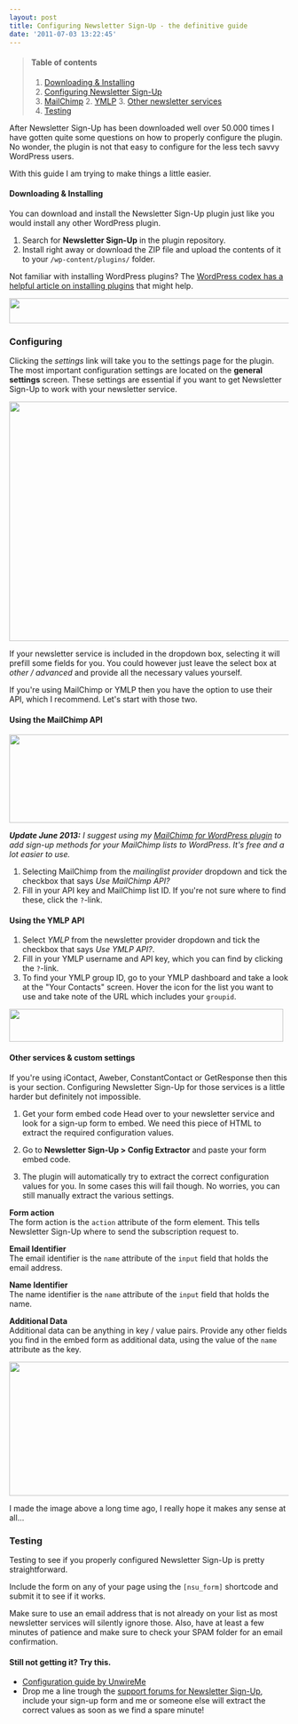 ```yaml
---
layout: post
title: Configuring Newsletter Sign-Up - the definitive guide
date: '2011-07-03 13:22:45'
---
```


<span id="top"></span>

> #### Table of contents
> 1. [Downloading & Installing](#downloadinginstalling)
> 2. [Configuring Newsletter Sign-Up](#configuring)
> 	1. [MailChimp](#usingthemailchimpapi])
>     2. [YMLP](#usingtheymlpapi)
>     3. [Other newsletter services](#otherservicescustomsettings)
> 3. [Testing](#testing)

After Newsletter Sign-Up has been downloaded well over 50.000 times I have gotten quite some questions on how to properly configure the plugin. No wonder, the plugin is not that easy to configure for the less tech savvy WordPress users.

With this guide I am trying to make things a little easier.

#### Downloading & Installing

You can download and install the Newsletter Sign-Up plugin just like you would install any other WordPress plugin.

1. Search for **Newsletter Sign-Up** in the plugin repository.
1. Install right away or download the ZIP file and upload the contents of it to your `/wp-content/plugins/` folder.

Not familiar with installing WordPress plugins? The [WordPress codex has a helpful article on installing plugins](http://codex.wordpress.org/Managing_Plugins#Installing_Plugins) that might help.

<img src="https://res.cloudinary.com/dannyvankooten/image/upload/v1408704655/newsletter-sign-up-activated-plugin_qzt5ib.jpg" alt="" title="newsletter-sign-up-activated-plugin" width="726" height="45" class="aligncenter size-full wp-image-581" />

### Configuring
Clicking the _settings_ link will take you to the settings page for the plugin. The most important configuration settings are located on the **general settings** screen. These settings are essential if you want to get Newsletter Sign-Up to work with your newsletter service.

<img src="https://res.cloudinary.com/dannyvankooten/image/upload/v1408704654/newsletter-sign-up-configuration-screen_wcpduu.jpg" alt="" title="newsletter-sign-up-configuration-screen" width="758" height="431" class="aligncenter size-full wp-image-583" />

If your newsletter service is included in the dropdown box, selecting it will prefill some fields for you. You could however just leave the select box at _other / advanced_ and provide all the necessary values yourself.

If you're using MailChimp or YMLP then you have the option to use their API, which I recommend. Let's start with those two.

#### Using the MailChimp API

<img src="https://res.cloudinary.com/dannyvankooten/image/upload/v1408704653/newsletter-sign-up-mailchimp-api_jqmolx.jpg" alt="" title="newsletter-sign-up-mailchimp-api" width="597" height="159" class="aligncenter size-full wp-image-585" />

_**Update June 2013:** I suggest using my [MailChimp for WordPress plugin](https://mc4wp.com/) to add sign-up methods for your MailChimp lists to WordPress. It's free and a lot easier to use._

1. Selecting MailChimp from the _mailinglist provider_ dropdown and tick the checkbox that says _Use MailChimp API?_
2. Fill in your API key and MailChimp list ID. If you're not sure where to find these, click the `?`-link.

#### Using the YMLP API

1. Select _YMLP_ from the newsletter provider dropdown and tick the checkbox that says _Use YMLP API?_.
2. Fill in your YMLP username and API key, which you can find by clicking the `?`-link.
3. To find your YMLP group ID, go to your YMLP dashboard and take a look at the "Your Contacts" screen. Hover the icon for the list you want to use and take note of the URL which includes your `groupid`.

<img src="https://res.cloudinary.com/dannyvankooten/image/upload/v1408704652/newsletter-sign-up-ymlp-group-id_hcbzmb.jpg" alt="" title="newsletter-sign-up-ymlp-group-id" width="494" height="59" class="aligncenter size-full wp-image-587" />

#### Other services & custom settings

If you're using iContact, Aweber, ConstantContact or GetResponse then this is your section. Configuring Newsletter Sign-Up for those services is a little harder but definitely not impossible.

1. Get your form embed code
Head over to your newsletter service and look for a sign-up form to embed. We need this piece of HTML to extract the required configuration values.

2. Go to **Newsletter Sign-Up > Config Extractor** and paste your form embed code.

3. The plugin will automatically try to extract the correct configuration values for you. In some cases this will fail though. No worries, you can still manually extract the various settings.

**Form action**<br />
The form action is the `action` attribute of the form element. This tells Newsletter Sign-Up where to send the subscription request to.

**Email Identifier**<br />
The email identifier is the `name` attribute of the `input` field that holds the email address. 

**Name Identifier**<br />
The name identifier is the `name` attribute of the `input` field that holds the name.

**Additional Data**<br />
Additional data can be anything in key / value pairs. Provide any other fields you find in the embed form as additional data, using the value of the `name` attribute as the key.

<img src="https://res.cloudinary.com/dannyvankooten/image/upload/v1408704650/newsletter-sign-up-extract-values_omdpry.jpg" alt="" title="newsletter-sign-up-extract-values" width="758" height="241" class="aligncenter size-full wp-image-591" />

I made the image above a long time ago, I really hope it makes any sense at all...

### Testing
Testing to see if you properly configured Newsletter Sign-Up is pretty straightforward.

Include the form on any of your page using the `[nsu_form]` shortcode and submit it to see if it works.

Make sure to use an email address that is not already on your list as most newsletter services will silently ignore those. Also, have at least a few minutes of patience and make sure to check your SPAM folder for an email confirmation.

#### Still not getting it? Try this.
<ul>
	<li><a href="http://unwireme.com/boost-your-e-mail-newsletter-sign-up-conversion-rate-with-this-free-tip/">Configuration guide by UnwireMe</a></li>
	<li>Drop me a line trough the <a href="http://wordpress.org/tags/newsletter-sign-up?forum_id=10">support forums for Newsletter Sign-Up</a>, include your sign-up form and me or someone else will extract the correct values as soon as we find a spare minute!</li>
</ul>


